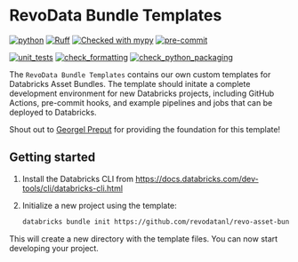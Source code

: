 # RevoData Bundle Templates

[![python](https://upload.wikimedia.org/wikipedia/commons/1/16/Blue_Python_3.10%2B_Shield_Badge.svg)](https://www.python.org)
[![Ruff](https://img.shields.io/endpoint?url=https://raw.githubusercontent.com/astral-sh/ruff/main/assets/badge/v2.json)](https://github.com/astral-sh/ruff)
[![Checked with mypy](http://www.mypy-lang.org/static/mypy_badge.svg)](http://mypy-lang.org/)
[![pre-commit](https://img.shields.io/badge/pre--commit-enabled-brightgreen?logo=pre-commit&logoColor=white)](https://github.com/pre-commit/pre-commit)

[![unit_tests](https://github.com/revodatanl/revo-asset-bundle-templates/actions/workflows/unit_test.yml/badge.svg)](https://github.com/revodatanl/revo-asset-bundle-templates/actions/workflows/unit_test.yml)
[![check_formatting](https://github.com/revodatanl/revo-asset-bundle-templates/actions/workflows/check_formatting.yml/badge.svg)](https://github.com/revodatanl/revo-asset-bundle-templates/actions/workflows/check_formatting.yml)
[![check_python_packaging](https://github.com/revodatanl/revo-asset-bundle-templates/actions/workflows/check_python_packaging.yml/badge.svg)](https://github.com/revodatanl/revo-asset-bundle-templates/actions/workflows/check_python_packaging.yml)

The `RevoData Bundle Templates` contains our own custom templates for Databricks Asset Bundles. The template should initate a complete development environment for new Databricks projects, including GitHub Actions, pre-commit hooks, and example pipelines and jobs that can be deployed to Databricks.

Shout out to [Georgel Preput](https://github.com/GeorgelPreput) for providing the foundation for this template!

## Getting started

1. Install the Databricks CLI from <https://docs.databricks.com/dev-tools/cli/databricks-cli.html>

2. Initialize a new project using the template:

   ```bash
   databricks bundle init https://github.com/revodatanl/revo-asset-bundle-templates
   ```

This will create a new directory with the template files. You can now start developing your project.
